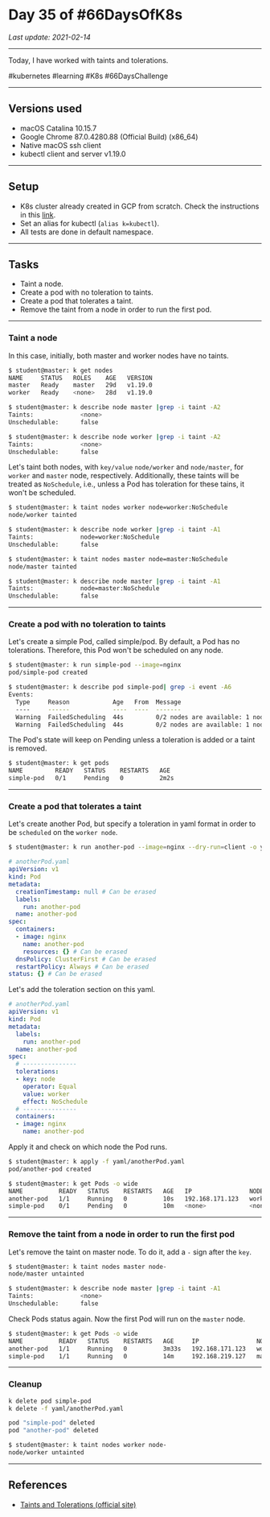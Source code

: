 # Day 35 of #66DaysOfK8s

_Last update: 2021-02-14_

---
Today, I have worked with taints and tolerations.

#kubernetes #learning #K8s #66DaysChallenge

---

## Versions used

* macOS Catalina 10.15.7
* Google Chrome 87.0.4280.88 (Official Build) (x86_64)
* Native macOS ssh client
* kubectl client and server v1.19.0

---

## Setup

* K8s cluster already created in GCP from scratch. Check the instructions in this [link](../../week01/day5/README.md).
* Set an alias for kubectl (```alias k=kubectl```).
* All tests are done in default namespace.

---

## Tasks

* Taint a node.
* Create a pod with no toleration to taints.
* Create a pod that tolerates a taint.
* Remove the taint from a node in order to run the first pod.

---

### Taint a node

In this case, initially, both master and worker nodes have no taints.

```bash
$ student@master: k get nodes
NAME     STATUS   ROLES    AGE   VERSION
master   Ready    master   29d   v1.19.0
worker   Ready    <none>   28d   v1.19.0
```

```bash
$ student@master: k describe node master |grep -i taint -A2
Taints:             <none>
Unschedulable:      false
```

```bash
$ student@master: k describe node worker |grep -i taint -A2
Taints:             <none>
Unschedulable:      false
```

Let's taint both nodes, with ```key/value``` ```node/worker``` and ```node/master```, for ```worker``` and ```master``` node, respectively. Additionally, these taints will be treated as ```NoSchedule```, i.e., unless a Pod has toleration for these tains, it won't be scheduled.

```bash
$ student@master: k taint nodes worker node=worker:NoSchedule
node/worker tainted
```

```bash
$ student@master: k describe node worker |grep -i taint -A1
Taints:             node=worker:NoSchedule
Unschedulable:      false
```

```bash
$ student@master: k taint nodes master node=master:NoSchedule
node/master tainted
```

```bash
$ student@master: k describe node master |grep -i taint -A1
Taints:             node=master:NoSchedule
Unschedulable:      false
```

---

### Create a pod with no toleration to taints

Let's create a simple Pod, called simple/pod. By default, a Pod has no tolerations. Therefore, this Pod won't be scheduled on any node.

```bash
$ student@master: k run simple-pod --image=nginx
pod/simple-pod created
```

```bash
$ student@master: k describe pod simple-pod| grep -i event -A6
Events:
  Type     Reason            Age   From  Message
  ----     ------            ----  ----  -------
  Warning  FailedScheduling  44s         0/2 nodes are available: 1 node(s) had taint {node: master}, that the pod didn't tolerate, 1 node(s) had taint {node: worker}, that the pod didn't tolerate.
  Warning  FailedScheduling  44s         0/2 nodes are available: 1 node(s) had taint {node: master}, that the pod didn't tolerate, 1 node(s) had taint {node: worker}, that the pod didn't tolerate.
```

The Pod's state will keep on Pending unless a toleration is added or a taint is removed.

```bash
$ student@master: k get pods
NAME         READY   STATUS    RESTARTS   AGE
simple-pod   0/1     Pending   0          2m2s
```

---

### Create a pod that tolerates a taint

Let's create another Pod, but specify a toleration in yaml format in order to be ```scheduled``` on the ```worker node```.

```bash
$ student@master: k run another-pod --image=nginx --dry-run=client -o yaml > yaml/anotherPod.yaml
```

```yaml
# anotherPod.yaml
apiVersion: v1
kind: Pod
metadata:
  creationTimestamp: null # Can be erased
  labels:
    run: another-pod
  name: another-pod
spec:
  containers:
  - image: nginx
    name: another-pod
    resources: {} # Can be erased
  dnsPolicy: ClusterFirst # Can be erased
  restartPolicy: Always # Can be erased
status: {} # Can be erased
```

Let's add the toleration section on this yaml.

```yaml
# anotherPod.yaml
apiVersion: v1
kind: Pod
metadata:
  labels:
    run: another-pod
  name: another-pod
spec:
  # ---------------
  tolerations:
  - key: node
    operator: Equal
    value: worker
    effect: NoSchedule
  # ---------------
  containers:
  - image: nginx
    name: another-pod
```

Apply it and check on which node the Pod runs.

```bash
$ student@master: k apply -f yaml/anotherPod.yaml
pod/another-pod created
```

```bash
$ student@master: k get Pods -o wide
NAME          READY   STATUS    RESTARTS   AGE   IP                NODE     NOMINATED NODE   READINESS GATES
another-pod   1/1     Running   0          10s   192.168.171.123   worker   <none>           <none>
simple-pod    0/1     Pending   0          10m   <none>            <none>   <none>           <none>
```

---

### Remove the taint from a node in order to run the first pod

Let's remove the taint on master node. To do it, add a ```-``` sign after the ```key```.

```bash
$ student@master: k taint nodes master node-
node/master untainted
```

```bash
$ student@master: k describe node master |grep -i taint -A1
Taints:             <none>
Unschedulable:      false
```

Check Pods status again. Now the first Pod will run on the ```master``` node.

```bash
$ student@master: k get Pods -o wide
NAME          READY   STATUS    RESTARTS   AGE     IP                NODE     NOMINATED NODE   READINESS GATES
another-pod   1/1     Running   0          3m33s   192.168.171.123   worker   <none>           <none>
simple-pod    1/1     Running   0          14m     192.168.219.127   master   <none>           <none>
```

---

### Cleanup

```bash
k delete pod simple-pod
k delete -f yaml/anotherPod.yaml

pod "simple-pod" deleted
pod "another-pod" deleted
```

```bash
$ student@master: k taint nodes worker node-
node/worker untainted
```

---

## References

* [Taints and Tolerations (official site)](https://kubernetes.io/docs/concepts/scheduling-eviction/taint-and-toleration/)

